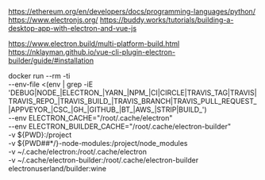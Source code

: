 https://ethereum.org/en/developers/docs/programming-languages/python/
https://www.electronjs.org/
https://buddy.works/tutorials/building-a-desktop-app-with-electron-and-vue-js


https://www.electron.build/multi-platform-build.html
https://nklayman.github.io/vue-cli-plugin-electron-builder/guide/#installation


docker run --rm -ti \
--env-file <(env | grep -iE 'DEBUG|NODE_|ELECTRON_|YARN_|NPM_|CI|CIRCLE|TRAVIS_TAG|TRAVIS|TRAVIS_REPO_|TRAVIS_BUILD_|TRAVIS_BRANCH|TRAVIS_PULL_REQUEST_|APPVEYOR_|CSC_|GH_|GITHUB_|BT_|AWS_|STRIP|BUILD_') \
--env ELECTRON_CACHE="/root/.cache/electron" \
--env ELECTRON_BUILDER_CACHE="/root/.cache/electron-builder" \
-v ${PWD}:/project \
-v ${PWD##*/}-node-modules:/project/node_modules \
-v ~/.cache/electron:/root/.cache/electron \
-v ~/.cache/electron-builder:/root/.cache/electron-builder \
electronuserland/builder:wine